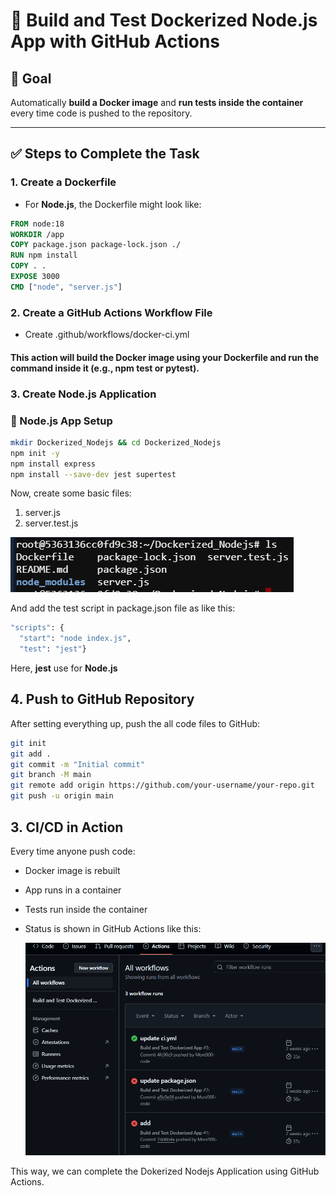 # 🐳 Build and Test Dockerized Node.js App with GitHub Actions

## 🎯 Goal
Automatically **build a Docker image** and **run tests inside the container** every time code is pushed to the repository.

---

## ✅ Steps to Complete the Task

### 1. Create a Dockerfile 

- For **Node.js**, the Dockerfile might look like:

```Dockerfile
FROM node:18
WORKDIR /app
COPY package.json package-lock.json ./
RUN npm install
COPY . .
EXPOSE 3000
CMD ["node", "server.js"]
```

### 2. Create a GitHub Actions Workflow File
- Create .github/workflows/docker-ci.yml
#### This action will build the Docker image using your Dockerfile and run the command inside it (e.g., npm test or pytest).

 

### 3. Create Node.js Application

### 📌 Node.js App Setup


```bash
mkdir Dockerized_Nodejs && cd Dockerized_Nodejs
npm init -y
npm install express
npm install --save-dev jest supertest
```
Now, create some basic files:
1. server.js 
2. server.test.js 

![Alt Text](files.png)

And add the test script in package.json file as like this:

```bash
"scripts": {
  "start": "node index.js",
  "test": "jest"}

```
Here, **jest** use for **Node.js**


## 4. Push to GitHub Repository
After setting everything up, push the all code files to GitHub:
```bash
git init
git add .
git commit -m "Initial commit"
git branch -M main
git remote add origin https://github.com/your-username/your-repo.git
git push -u origin main
```

## 3. CI/CD in Action
Every time anyone push code:

- Docker image is rebuilt

- App runs in a container

- Tests run inside the container

- Status is shown in GitHub Actions like this: 

  ![Alt Text](github_rslt.png)

This way, we can complete the Dokerized Nodejs Application using GitHub Actions.
